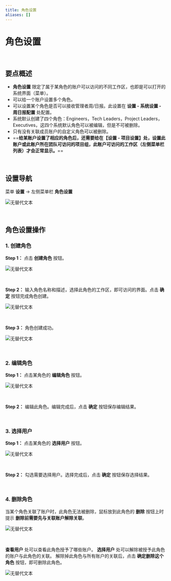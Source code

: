 ```yaml
---
title: 角色设置
aliases: []
---
```


# 角色设置

<br />

## 要点概述

-   **角色设置** 限定了属于某角色的账户可以访问的不同工作区，也即是可以打开的系统界面（菜单）。
-   可以给一个账户设置多个角色。
-   可以设置某个角色是否可以接收管理者周/日报。此设置在 **设置 - 系统设置 - 周日报配置** 处配置。
-   系统默认创建了四个角色：Engineers，Tech Leaders，Project Leaders，Executives，这四个系统默认角色可以被编辑，但是不可被删除。
-   只有没有关联成员账户的自定义角色可以被删除。
-   ==**给某账户设置了相应的角色后，还需要给在【设置 - 项目设置】处，设置此账户或此账户所在团队可访问的项目组，此账户可访问的工作区（左侧菜单栏列表）才会正常显示。**==

<br />

## 设置导航

菜单 **设置** -> 左侧菜单栏 **角色设置**

![无替代文本](https://release-note.oss-cn-hongkong.aliyuncs.com/img/Role1.png)

<br />

## 角色设置操作

### 1. 创建角色

**Step 1：** 点击 **创建角色** 按钮。

![无替代文本](https://release-note.oss-cn-hongkong.aliyuncs.com/img/Role2.png)

<br />

**Step 2：** 输入角色名称和描述，选择此角色的工作区，即可访问的界面。点击 **确定** 按钮完成角色创建。

![无替代文本](https://release-note.oss-cn-hongkong.aliyuncs.com/img/Role3.png)

<br />

**Step 3：** 角色创建成功。

![无替代文本](https://release-note.oss-cn-hongkong.aliyuncs.com/img/Role4.png)

<br />

### 2. 编辑角色

**Step 1：** 点击某角色的 **编辑角色** 按钮。

![无替代文本](https://release-note.oss-cn-hongkong.aliyuncs.com/img/Role5.png)

<br />

**Step 2：** 编辑此角色。编辑完成后，点击 **确定** 按钮保存编辑结果。

<br />

### 3. 选择用户

**Step 1：** 点击某角色的 **选择用户** 按钮。

![无替代文本](https://release-note.oss-cn-hongkong.aliyuncs.com/img/Role5.png)

<br />

**Step 2：** 勾选需要选择用户。选择完成后，点击 **确定** 按钮保存选择结果。

<br />

### 4. 删除角色

当某个角色关联了账户时，此角色无法被删除，鼠标放到此角色的 **删除** 按钮上时提示 **删除前需要先与关联账户解除关联**。

![无替代文本](https://release-note.oss-cn-hongkong.aliyuncs.com/img/Role6.png)

<br />

**查看用户** 处可以查看此角色授予了哪些账户。
**选择用户** 处可以解除被授予此角色的账户与此角色的关联。
解除掉此角色与所有账户的关联后，点击 **确定删除这个角色** 按钮，即可删除此角色。

![无替代文本](https://release-note.oss-cn-hongkong.aliyuncs.com/img/Role7.png)

<br />
